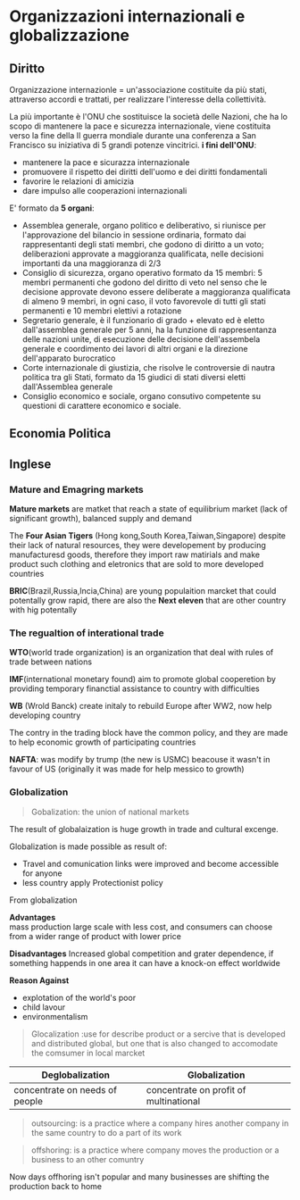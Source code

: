 # Organizzazioni internazionali e globalizzazione

## Diritto 
Organizzazione internazionle = un'associazione costituite da più stati, attraverso accordi e trattati, per realizzare l'interesse della collettività.

La più importante è l'ONU che sostituisce la società delle Nazioni, che ha lo scopo di mantenere la pace e sicurezza internazionale, viene costituita verso la fine della II guerra mondiale durante una conferenza a San Francisco su iniziativa di 5 grandi potenze vincitrici.
**i fini dell'ONU**:
- mantenere la pace e sicurazza internazionale
- promuovere il rispetto dei diritti dell'uomo e dei diritti fondamentali
- favorire le relazioni di amicizia 
- dare impulso alle cooperazioni internazionali

E' formato da **5 organi**:
- Assemblea generale, organo politico e deliberativo, si riunisce per l'approvazione del bilancio in sessione ordinaria, formato dai rappresentanti degli stati membri, che godono di diritto a un voto; deliberazioni approvate a maggioranza qualificata, nelle decisioni importanti da una maggioranza di 2/3
- Consiglio di sicurezza, organo operativo formato da 15 membri: 5 membri permanenti che godono del diritto di veto  nel senso che le decisione approvate devono essere deliberate a maggioranza qualificata di almeno 9 membri, in ogni caso, il voto favorevole di tutti gli stati permanenti e 10 membri elettivi a rotazione
- Segretario generale, è il funzionario di grado + elevato ed è eletto dall'assemblea generale per 5 anni, ha la funzione di rappresentanza delle nazioni unite, di esecuzione delle decisione dell'assembela generale e coordimento dei lavori di altri organi e la direzione dell'apparato burocratico
- Corte internazionale di giustizia, che risolve le controversie di nautra politica tra gli Stati, formato da 15 giudici di stati diversi eletti dall'Assemblea generale
- Consiglio economico e sociale, organo consutivo competente su questioni di carattere economico e sociale.

## Economia Politica 



## Inglese

### Mature and Emagring markets

**Mature markets** are matket that reach a state of equilibrium market (lack of significant growth), balanced supply and demand

The **Four Asian Tigers** (Hong kong,South Korea,Taiwan,Singapore)  despite their lack of natural resources, they were developement by producing manufacturesd goods, therefore they import raw matirials and make product such clothing and eletronics that are sold to more developed countries 

**BRIC**(Brazil,Russia,Incia,China) are young populaition marcket that could potentally grow rapid, there are also the **Next eleven** that are other country with hig potentally

### The regualtion of interational trade  


**WTO**(world trade organization) is an organization that deal with rules of trade between nations 

**IMF**(international monetary found) aim to promote global cooperetion by providing temporary financtial assistance to country with difficulties

**WB** (Wrold Banck) create initaly to rebuild Europe after WW2, now help developing country


The contry in the trading block have the common policy, and they are made to help economic growth of participating countries

**NAFTA**: was modify by trump (the new is USMC) beacouse it wasn't in favour of US (originally it was made for help messico to growth)

### Globalization

> Gobalization: the union of national markets

The result of globalaization is huge growth in trade and cultural excenge.

Globalization is made possible as result of:
- Travel and comunication links were improved and become accessible for anyone
- less country apply Protectionist policy


From globalization 

**Advantages**  
mass production large scale with less cost, and consumers can choose from a wider range of product with lower price

**Disadvantages**
Increased global competition and grater dependence, if something happends in one area it can have a knock-on effect worldwide


**Reason Against**
- explotation of the world's poor
- child lavour
- environmentalism



> Glocalization :use for describe product or a sercive that is developed and distributed global, but one that is also changed to accomodate the comsumer in local marcket

| **Deglobalization**          | Globalization                         |
|------------------------------|---------------------------------------|
|concentrate on needs of people|concentrate on profit of multinational | 
 

> outsourcing: is a practice where a company hires another company in the same country to do a part of its work

> offshoring: is a practice where company moves the production or a business to an other comuntry

Now days offhoring isn't popular and many businesses are shifting the production back to home
